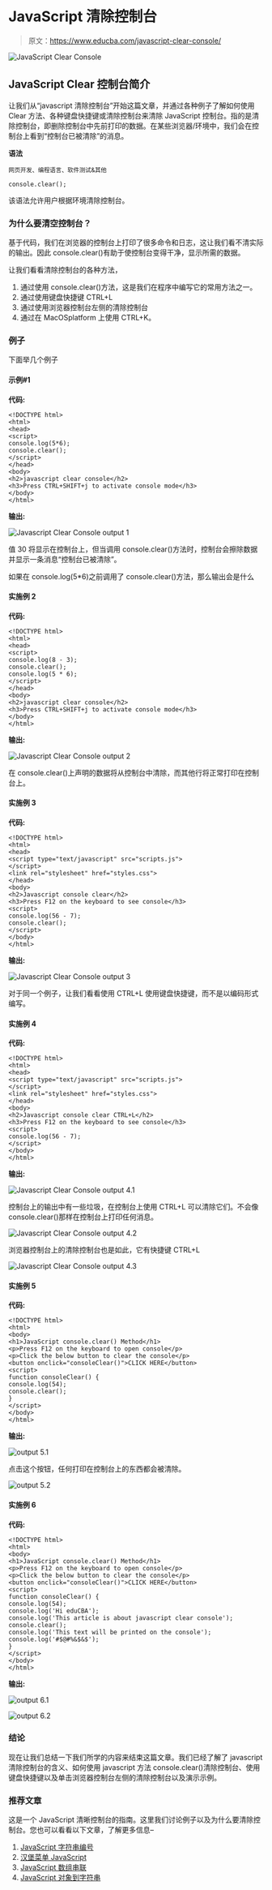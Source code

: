 # JavaScript 清除控制台

> 原文：<https://www.educba.com/javascript-clear-console/>

![JavaScript Clear Console](img/b0a3c2ec3d5dd7e3e3325bd99c8e0fcc.png)



## JavaScript Clear 控制台简介

让我们从“javascript 清除控制台”开始这篇文章，并通过各种例子了解如何使用 Clear 方法、各种键盘快捷键或清除控制台来清除 JavaScript 控制台。指的是清除控制台，即删除控制台中先前打印的数据。在某些浏览器/环境中，我们会在控制台上看到“控制台已被清除”的消息。

**语法**

<small>网页开发、编程语言、软件测试&其他</small>

```
console.clear();
```

该语法允许用户根据环境清除控制台。

### 为什么要清空控制台？

基于代码，我们在浏览器的控制台上打印了很多命令和日志，这让我们看不清实际的输出。因此 console.clear()有助于使控制台变得干净，显示所需的数据。

让我们看看清除控制台的各种方法，

1.  通过使用 console.clear()方法，这是我们在程序中编写它的常用方法之一。
2.  通过使用键盘快捷键 CTRL+L
3.  通过使用浏览器控制台左侧的清除控制台
4.  通过在 MacOSplatform 上使用 CTRL+K。

### 例子

下面举几个例子

#### 示例#1

**代码:**

```
<!DOCTYPE html>
<html>
<head>
<script>
console.log(5*6);
console.clear();
</script>
</head>
<body>
<h2>javascript clear console</h2>
<h3>Press CTRL+SHIFT+j to activate console mode</h3>
</body>
</html>
```

**输出:**

![Javascript Clear Console output 1](img/552d16c4304562e442a9a18746e9c9b2.png)



值 30 将显示在控制台上，但当调用 console.clear()方法时，控制台会擦除数据并显示一条消息“控制台已被清除”。

如果在 console.log(5*6)之前调用了 console.clear()方法，那么输出会是什么

#### 实施例 2

**代码:**

```
<!DOCTYPE html>
<html>
<head>
<script>
console.log(8 - 3);
console.clear();
console.log(5 * 6);
</script>
</head>
<body>
<h2>javascript clear console</h2>
<h3>Press CTRL+SHIFT+j to activate console mode</h3>
</body>
</html>
```

**输出:**

![Javascript Clear Console output 2](img/cf64032c999daf114a908b6df65fb85e.png)



在 console.clear()上声明的数据将从控制台中清除，而其他行将正常打印在控制台上。

#### 实施例 3

**代码:**

```
<!DOCTYPE html>
<html>
<head>
<script type="text/javascript" src="scripts.js">
</script>
<link rel="stylesheet" href="styles.css">
</head>
<body>
<h2>Javascript console clear</h2>
<h3>Press F12 on the keyboard to see console</h3>
<script>
console.log(56 - 7);
console.clear();
</script>
</body>
</html>
```

**输出:**

![Javascript Clear Console output 3](img/83a886c0ecaa3d6db053fa3be9aa1fa3.png)



对于同一个例子，让我们看看使用 CTRL+L 使用键盘快捷键，而不是以编码形式编写。

#### 实施例 4

**代码:**

```
<!DOCTYPE html>
<html>
<head>
<script type="text/javascript" src="scripts.js">
</script>
<link rel="stylesheet" href="styles.css">
</head>
<body>
<h2>Javascript console clear CTRL+L</h2>
<h3>Press F12 on the keyboard to see console</h3>
<script>
console.log(56 - 7);
</script>
</body>
</html>
```

**输出:**

![Javascript Clear Console output 4.1](img/60805edc2d97add9a6eecd018cbc7ab8.png)



控制台上的输出中有一些垃圾，在控制台上使用 CTRL+L 可以清除它们。不会像 console.clear()那样在控制台上打印任何消息。

![Javascript Clear Console output 4.2](img/490f0a66a1e8aebf616cef442efbee70.png)



浏览器控制台上的清除控制台也是如此，它有快捷键 CTRL+L

![Javascript Clear Console output 4.3](img/07d116ade91c679d25e8edc9894e0c28.png)



#### 实施例 5

**代码:**

```
<!DOCTYPE html>
<html>
<body>
<h1>JavaScript console.clear() Method</h1>
<p>Press F12 on the keyboard to open console</p>
<p>Click the below button to clear the console</p>
<button onclick="consoleClear()">CLICK HERE</button>
<script>
function consoleClear() {
console.log(54);
console.clear();
}
</script>
</body>
</html>
```

**输出:**

![output 5.1](img/37239dff47aabdefd429c99a7be7c9d3.png)



点击这个按钮，任何打印在控制台上的东西都会被清除。

![output 5.2](img/58688bb02eeaaed9e4c766553185a464.png)



#### 实施例 6

**代码:**

```
<!DOCTYPE html>
<html>
<body>
<h1>JavaScript console.clear() Method</h1>
<p>Press F12 on the keyboard to open console</p>
<p>Click the below button to clear the console</p>
<button onclick="consoleClear()">CLICK HERE</button>
<script>
function consoleClear() {
console.log(54);
console.log('Hi eduCBA');
console.log('This article is about javascript clear console');
console.clear();
console.log('This text will be printed on the console');
console.log('#$@#%&$&$');
}
</script>
</body>
</html>
```

**输出:**

![output 6.1](img/1fef4148ca09bff65f76d076ca2bf5d8.png)



![output 6.2](img/04210671760368c7c643a0038cd91d2b.png)



### 结论

现在让我们总结一下我们所学的内容来结束这篇文章。我们已经了解了 javascript 清除控制台的含义、如何使用 javascript 方法 console.clear()清除控制台、使用键盘快捷键以及单击浏览器控制台左侧的清除控制台以及演示示例。

### 推荐文章

这是一个 JavaScript 清晰控制台的指南。这里我们讨论例子以及为什么要清除控制台。您也可以看看以下文章，了解更多信息–

1.  [JavaScript 字符串编号](https://www.educba.com/javascript-string-to-number/)
2.  [汉堡菜单 JavaScript](https://www.educba.com/hamburger-menu-javascript/)
3.  [JavaScript 数组串联](https://www.educba.com/javascript-array-concat/)
4.  [JavaScript 对象到字符串](https://www.educba.com/javascript-object-to-string/)





